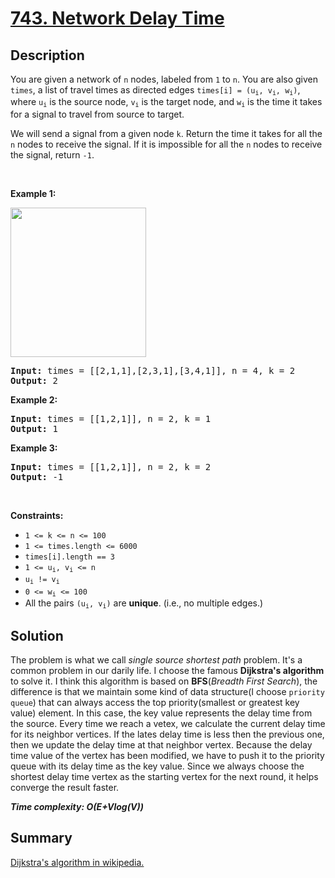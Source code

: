 # [743. Network Delay Time](https://leetcode.com/problems/network-delay-time/)

## Description

<div class="content__u3I1 question-content__JfgR"><div><p>You are given a network of <code>n</code> nodes, labeled from <code>1</code> to <code>n</code>. You are also given <code>times</code>, a list of travel times as directed edges <code>times[i] = (u<sub>i</sub>, v<sub>i</sub>, w<sub>i</sub>)</code>, where <code>u<sub>i</sub></code> is the source node, <code>v<sub>i</sub></code> is the target node, and <code>w<sub>i</sub></code> is the time it takes for a signal to travel from source to target.</p>

<p>We will send a signal from a given node <code>k</code>. Return the time it takes for all the <code>n</code> nodes to receive the signal. If it is impossible for all the <code>n</code> nodes to receive the signal, return <code>-1</code>.</p>

<p>&nbsp;</p>
<p><strong>Example 1:</strong></p>
<img alt="" src="https://assets.leetcode.com/uploads/2019/05/23/931_example_1.png" style="width: 217px; height: 239px;">
<pre><strong>Input:</strong> times = [[2,1,1],[2,3,1],[3,4,1]], n = 4, k = 2
<strong>Output:</strong> 2
</pre>

<p><strong>Example 2:</strong></p>

<pre><strong>Input:</strong> times = [[1,2,1]], n = 2, k = 1
<strong>Output:</strong> 1
</pre>

<p><strong>Example 3:</strong></p>

<pre><strong>Input:</strong> times = [[1,2,1]], n = 2, k = 2
<strong>Output:</strong> -1
</pre>

<p>&nbsp;</p>
<p><strong>Constraints:</strong></p>

<ul>
	<li><code>1 &lt;= k &lt;= n &lt;= 100</code></li>
	<li><code>1 &lt;= times.length &lt;= 6000</code></li>
	<li><code>times[i].length == 3</code></li>
	<li><code>1 &lt;= u<sub>i</sub>, v<sub>i</sub> &lt;= n</code></li>
	<li><code>u<sub>i</sub> != v<sub>i</sub></code></li>
	<li><code>0 &lt;= w<sub>i</sub> &lt;= 100</code></li>
	<li>All the pairs <code>(u<sub>i</sub>, v<sub>i</sub>)</code> are <strong>unique</strong>. (i.e., no multiple edges.)</li>
</ul>
</div></div>

## Solution
The problem is what we call _single source shortest path_ problem. It's a common problem in our darily life. I choose the famous **Dijkstra's algorithm** to solve it. I think this algorithm is based on **BFS**(_Breadth First Search_), the difference is that we maintain some kind of data structure(I choose `priority queue`) that can always access the top priority(smallest or greatest key value) element. In this case, the key value represents the delay time from the source. Every time we reach a vetex, we calculate the current delay time for its neighbor vertices. If the lates delay time is less then the previous one, then we update the delay time at that neighbor vertex. Because the delay time value of the vertex has been modified, we have to push it to the priority queue with its delay time as the key value. Since we always choose the shortest delay time vertex as the starting vertex for the next round, it helps converge the result faster.

_**Time complexity: O(E+Vlog(V))**_

## Summary
[Dijkstra's algorithm in wikipedia.](https://en.wikipedia.org/wiki/Dijkstra%27s_algorithm)
